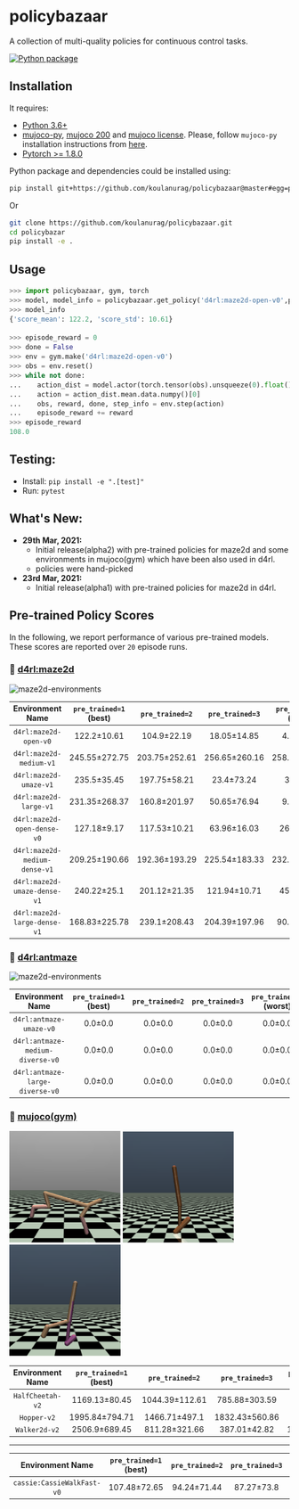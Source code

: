 # policybazaar
A collection of multi-quality  policies for continuous control tasks.

[![Python package](https://github.com/koulanurag/policybazaar/actions/workflows/python-package.yml/badge.svg?branch=main)](https://github.com/koulanurag/policybazaar/actions/workflows/python-package.yml)

## Installation
It requires:

- [Python 3.6+](https://www.python.org/downloads/)
- [mujoco-py](https://github.com/openai/mujoco-py), [mujoco 200](https://www.roboti.us/index.html) and [mujoco license](https://www.roboti.us/license.html). Please, follow `mujoco-py` installation instructions from [here](https://github.com/openai/mujoco-py).
- [Pytorch >= 1.8.0](https://pytorch.org/)

Python package and dependencies could be installed using:
```bash
pip install git+https://github.com/koulanurag/policybazaar@master#egg=policybazaar
```
Or
```bash
git clone https://github.com/koulanurag/policybazaar.git
cd policybazar
pip install -e .
```

## Usage

```python console
>>> import policybazaar, gym, torch
>>> model, model_info = policybazaar.get_policy('d4rl:maze2d-open-v0',pre_trained=1)
>>> model_info
{'score_mean': 122.2, 'score_std': 10.61}

>>> episode_reward = 0
>>> done = False
>>> env = gym.make('d4rl:maze2d-open-v0')
>>> obs = env.reset()
>>> while not done:
...    action_dist = model.actor(torch.tensor(obs).unsqueeze(0).float())
...    action = action_dist.mean.data.numpy()[0]
...    obs, reward, done, step_info = env.step(action)
...    episode_reward += reward
>>> episode_reward
108.0

```

## Testing:

- Install: ```pip install -e ".[test]" ```
- Run: ```pytest```

## What's New:
- **29th Mar, 2021:**
    - Initial release(alpha2) with pre-trained policies for maze2d and some environments in mujoco(gym) which have been also used in d4rl.
    - policies were hand-picked
- **23rd Mar, 2021:**
    - Initial release(alpha1) with pre-trained policies for maze2d in d4rl. 

## Pre-trained Policy Scores
In the following, we report performance of various pre-trained models. These scores are reported over `20` episode runs.

### :small_blue_diamond: [d4rl:maze2d](https://github.com/rail-berkeley/d4rl/wiki/Tasks#maze2d)
<img width="500" alt="maze2d-environments" src="https://github.com/rail-berkeley/offline_rl/raw/assets/assets/mazes_filmstrip.png">

| Environment Name |`pre_trained=1` (best) |`pre_trained=2`  |`pre_trained=3`  |`pre_trained=4` (worst) |
|:------: | :------: | :------: | :------: | :------: | 
|`d4rl:maze2d-open-v0`|122.2±10.61 |104.9±22.19 |18.05±14.85 |4.85±8.62 |
|`d4rl:maze2d-medium-v1`|245.55±272.75 |203.75±252.61 |256.65±260.16 |258.55±262.81 |
|`d4rl:maze2d-umaze-v1`|235.5±35.45 |197.75±58.21 |23.4±73.24 |3.2±9.65 |
|`d4rl:maze2d-large-v1`|231.35±268.37 |160.8±201.97 |50.65±76.94 |9.95±9.95 |
|`d4rl:maze2d-open-dense-v0`|127.18±9.17 |117.53±10.21 |63.96±16.03 |26.82±9.19 |
|`d4rl:maze2d-medium-dense-v1`|209.25±190.66 |192.36±193.29 |225.54±183.33 |232.94±184.62 |
|`d4rl:maze2d-umaze-dense-v1`|240.22±25.1 |201.12±21.35 |121.94±10.71 |45.5±44.53 |
|`d4rl:maze2d-large-dense-v1`|168.83±225.78 |239.1±208.43 |204.39±197.96 |90.89±70.61 |



### :small_blue_diamond: [d4rl:antmaze](https://github.com/rail-berkeley/d4rl/wiki/Tasks#antmaze)
<img width="500" alt="maze2d-environments" src="https://github.com/rail-berkeley/offline_rl/raw/assets/assets/ant_filmstrip.png">

| Environment Name |`pre_trained=1` (best) |`pre_trained=2`  |`pre_trained=3`  |`pre_trained=4` (worst) |
|:------: | :------: | :------: | :------: | :------: | 
|`d4rl:antmaze-umaze-v0`|0.0±0.0 |0.0±0.0 |0.0±0.0 |0.0±0.0 |
|`d4rl:antmaze-medium-diverse-v0`|0.0±0.0 |0.0±0.0 |0.0±0.0 |0.0±0.0 |
|`d4rl:antmaze-large-diverse-v0`|0.0±0.0 |0.0±0.0 |0.0±0.0 |0.0±0.0 |

### :small_blue_diamond: [mujoco(gym)](https://gym.openai.com/envs/#mujoco)
<p float="left">
    <img width="200" alt="mujoco-halfcheetah" src="static/halfcheetah.png" /> 
    <img width="200" alt="mujoco-hopper" src="static/hopper.png" />
    <img width="200" alt="mujoco-walker2d" src="static/walker2d.png" />
</p>

| Environment Name |`pre_trained=1` (best) |`pre_trained=2`  |`pre_trained=3`  |`pre_trained=4` (worst) |
|:------: | :------: | :------: | :------: | :------: | 
|`HalfCheetah-v2`|1169.13±80.45 |1044.39±112.61 |785.88±303.59 |94.79±40.88 |
|`Hopper-v2`|1995.84±794.71 |1466.71±497.1 |1832.43±560.86 |236.51±1.09 |
|`Walker2d-v2`|2506.9±689.45 |811.28±321.66 |387.01±42.82 |162.7±102.14 |

***

| Environment Name |`pre_trained=1` (best) |`pre_trained=2`  |`pre_trained=3`  |`pre_trained=4` (worst) |
|:------: | :------: | :------: | :------: | :------: | 
|`cassie:CassieWalkFast-v0`|107.48±72.65 |94.24±71.44 |87.27±73.8 |107.69±73.1 |

